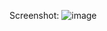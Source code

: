 Screenshot: ![image](https://github.com/Zihadul-Islam-Fahim/flutter_assignments_livetest/assets/82943440/799b3370-e9f2-49b4-a6e4-bb1e9608eedd)

